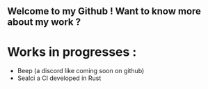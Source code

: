 ## Welcome to my Github ! Want to know more about my work ?

# Works in progresses :
- Beep (a discord like coming soon on github)
- Sealci a CI developed in Rust

